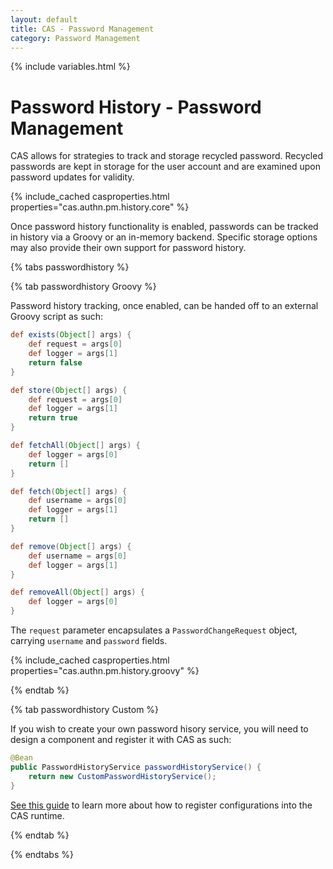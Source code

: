 ```yaml
---
layout: default
title: CAS - Password Management
category: Password Management
---
```


{% include variables.html %}

# Password History - Password Management

CAS allows for strategies to track and storage recycled password. Recycled 
passwords are kept in storage for the user account and are 
examined upon password updates for validity. 

{% include_cached casproperties.html properties="cas.authn.pm.history.core" %}

Once password history functionality is enabled, passwords can be tracked 
in history via a Groovy or an in-memory backend. Specific storage 
options may also provide their own support for password history.
 
{% tabs passwordhistory %}

{% tab passwordhistory Groovy %}

Password history tracking, once enabled, can be handed off to an external Groovy script as such:

```groovy
def exists(Object[] args) {
    def request = args[0]
    def logger = args[1]
    return false
}

def store(Object[] args) {
    def request = args[0]
    def logger = args[1]
    return true
}

def fetchAll(Object[] args) {
    def logger = args[0]
    return []
}

def fetch(Object[] args) {
    def username = args[0]
    def logger = args[1]
    return []
}   

def remove(Object[] args) { 
    def username = args[0]
    def logger = args[1]
}

def removeAll(Object[] args) { 
    def logger = args[0]
}
```

The `request` parameter encapsulates a `PasswordChangeRequest` object, carrying `username` and `password` fields.

{% include_cached casproperties.html properties="cas.authn.pm.history.groovy" %}

{% endtab %}

{% tab passwordhistory Custom %}

If you wish to create your own password hisory service, you will need to
design a component and register it with CAS as such:

```java
@Bean
public PasswordHistoryService passwordHistoryService() {
    return new CustomPasswordHistoryService();
}
```

[See this guide](../configuration/Configuration-Management-Extensions.html) to learn more about
how to register configurations into the CAS runtime.

{% endtab %}

{% endtabs %}

